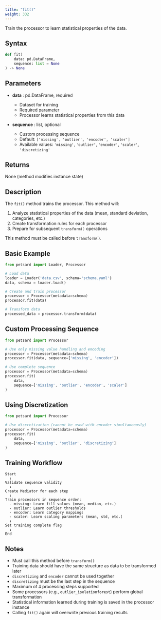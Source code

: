 ```yaml
---
title: "fit()"
weight: 332
---
```


Train the processor to learn statistical properties of the data.

## Syntax

```python
def fit(
    data: pd.DataFrame,
    sequence: list = None
) -> None
```

## Parameters

- **data** : pd.DataFrame, required
    - Dataset for training
    - Required parameter
    - Processor learns statistical properties from this data

- **sequence** : list, optional
    - Custom processing sequence
    - Default: `['missing', 'outlier', 'encoder', 'scaler']`
    - Available values: `'missing'`, `'outlier'`, `'encoder'`, `'scaler'`, `'discretizing'`

## Returns

None (method modifies instance state)

## Description

The `fit()` method trains the processor. This method will:

1. Analyze statistical properties of the data (mean, standard deviation, categories, etc.)
2. Create transformation rules for each processor
3. Prepare for subsequent `transform()` operations

This method must be called before `transform()`.

## Basic Example

```python
from petsard import Loader, Processor

# Load data
loader = Loader('data.csv', schema='schema.yaml')
data, schema = loader.load()

# Create and train processor
processor = Processor(metadata=schema)
processor.fit(data)

# Transform data
processed_data = processor.transform(data)
```

## Custom Processing Sequence

```python
from petsard import Processor

# Use only missing value handling and encoding
processor = Processor(metadata=schema)
processor.fit(data, sequence=['missing', 'encoder'])

# Use complete sequence
processor = Processor(metadata=schema)
processor.fit(
    data,
    sequence=['missing', 'outlier', 'encoder', 'scaler']
)
```

## Using Discretization

```python
from petsard import Processor

# Use discretization (cannot be used with encoder simultaneously)
processor = Processor(metadata=schema)
processor.fit(
    data,
    sequence=['missing', 'outlier', 'discretizing']
)
```

## Training Workflow

```
Start
  ↓
Validate sequence validity
  ↓
Create Mediator for each step
  ↓
Train processors in sequence order:
  - missing: Learn fill values (mean, median, etc.)
  - outlier: Learn outlier thresholds
  - encoder: Learn category mappings
  - scaler: Learn scaling parameters (mean, std, etc.)
  ↓
Set training complete flag
  ↓
End
```

## Notes

- Must call this method before `transform()`
- Training data should have the same structure as data to be transformed later
- `discretizing` and `encoder` cannot be used together
- `discretizing` must be the last step in the sequence
- Maximum of 4 processing steps supported
- Some processors (e.g., `outlier_isolationforest`) perform global transformation
- Statistical information learned during training is saved in the processor instance
- Calling `fit()` again will overwrite previous training results